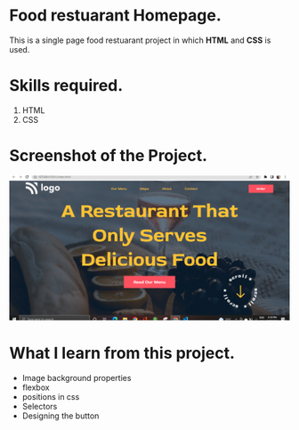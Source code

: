 # Food restuarant Homepage.
 This is a single page food restuarant project in which **HTML** and **CSS** is used.

 # Skills required.
 1. HTML
 1. CSS

 # Screenshot of the Project.
 ![Food restuarant homepage](screenshot/food%20restuarant.PNG)

 # What I learn from this project.
 * Image background properties
 * flexbox
 * positions in css
 * Selectors
 * Designing the button
